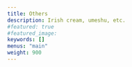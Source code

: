 ```yaml
---
title: Others
description: Irish cream, umeshu, etc.
#featured: true
#featured_image: 
keywords: []
menus: "main"
weight: 900
---
```

